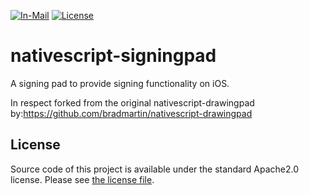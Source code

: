 
[![In-Mail](https://img.shields.io/badge/InMail-ThorstenHerbst-brightgreen.svg?style=flat-square)](mailto:herbst.thorsten@gmail.com)
[![License](https://img.shields.io/badge/license-Apache2.0-blue.svg?style=flat-square)](https://github.com/michalkonturek/SignatureView/blob/master/LICENSE)




# nativescript-signingpad

A signing pad to provide signing functionality on iOS.


In respect forked from the original nativescript-drawingpad by:https://github.com/bradmartin/nativescript-drawingpad
## License

Source code of this project is available under the standard Apache2.0 license. Please see [the license file][LICENSE].

[LICENSE]:https://github.com/diamond2010/nativescript-signingpad/blob/master/LICENSE

